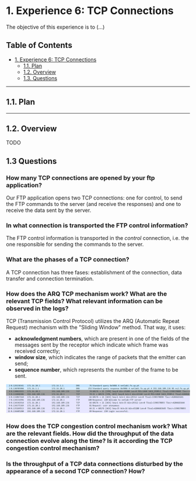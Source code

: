 # 1. Experience 6: TCP Connections

The objective of this experience is to (...)

## Table of Contents<!-- omit in toc -->

- [1. Experience 6: TCP Connections](#1-experience-6-TCP-Connections)
  - [1.1. Plan](#11-plan)
  - [1.2. Overview](#12-overview)
  - [1.3. Questions](#13-questions)

***

## 1.1. Plan

***

## 1.2. Overview

TODO


## 1.3 Questions

### How many TCP connections are opened by your ftp application?

Our FTP application opens two TCP connections: one for control, to send the FTP commands to the server (and receive the responses) and one to receive the data sent by the server.


### In what connection is transported the FTP control information?
The FTP control information is transported in the _control_ connection, i.e. the one responsible for sending the commands to the server.


### What are the phases of a TCP connection?
A TCP connection has three fases: establishment of the connection, data transfer and connection termination.


### How does the ARQ TCP mechanism work? What are the relevant TCP fields? What relevant information can be observed in the logs?

TCP (Transmission Control Protocol) utilizes the ARQ (Automatic Repeat Request) mechanism with the "Sliding Window" method. That way, it uses:
- __acknowledgment numbers__, which are present in one of the fields of the messages sent by the receptor which indicate which frame was received correctly;
- __window size__, which indicates the range of packets that the emitter can send;
- __sequence number__, which represents the number of the frame to be sent. 

![](./snippet.png)



### How does the TCP congestion control mechanism work? What are the relevant fields. How did the throughput of the data connection evolve along the time? Is it according the TCP congestion control mechanism?


### Is the throughput of a TCP data connections disturbed by the appearance of a second TCP connection? How?
